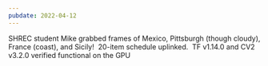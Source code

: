```yaml
---
pubdate: 2022-04-12
---
```


SHREC student Mike grabbed frames of Mexico, Pittsburgh (though cloudy), France (coast), and Sicily!  20-item schedule uplinked.  TF v1.14.0 and CV2 v3.2.0 verified functional on the GPU